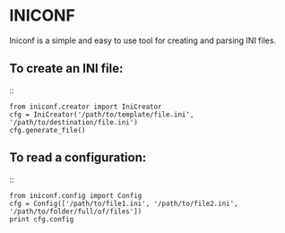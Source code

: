 INICONF
=======

Iniconf is a simple and easy to use tool for creating and parsing INI files.


To create an INI file:
----------------------

::

    from iniconf.creator import IniCreator
    cfg = IniCreator('/path/to/template/file.ini', '/path/to/destination/file.ini')
    cfg.generate_file()


To read a configuration:
------------------------

::

    from iniconf.config import Config
    cfg = Config(['/path/to/file1.ini', '/path/to/file2.ini', '/path/to/folder/full/of/files'])
    print cfg.config